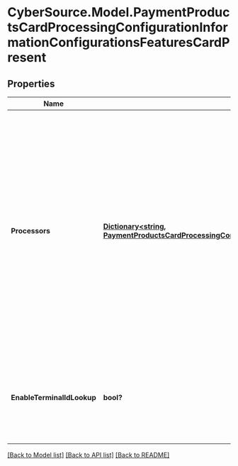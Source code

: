 # CyberSource.Model.PaymentProductsCardProcessingConfigurationInformationConfigurationsFeaturesCardPresent
## Properties

Name | Type | Description | Notes
------------ | ------------- | ------------- | -------------
**Processors** | [**Dictionary&lt;string, PaymentProductsCardProcessingConfigurationInformationConfigurationsFeaturesCardPresentProcessors&gt;**](PaymentProductsCardProcessingConfigurationInformationConfigurationsFeaturesCardPresentProcessors.md) | e.g. * amexdirect * barclays2 * CUP * EFTPOS * fdiglobal * gpx * smartfdc * tsys * vero * VPC  For VPC, CUP and EFTPOS processors, replace the processor name from VPC or CUP or EFTPOS to the actual processor name in the sample request. e.g. replace VPC with &amp;lt;your vpc processor&amp;gt;  | [optional] 
**EnableTerminalIdLookup** | **bool?** | Used for Card Present and Virtual Terminal Transactions for Terminal ID lookup. Applicable for GPX (gpx) processor. | [optional] 

[[Back to Model list]](../README.md#documentation-for-models) [[Back to API list]](../README.md#documentation-for-api-endpoints) [[Back to README]](../README.md)

